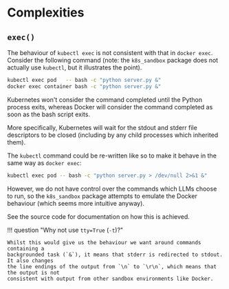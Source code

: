 # Complexities

## `exec()`

The behaviour of `kubectl exec` is not consistent with that in `docker exec`. Consider
the following command (note: the `k8s_sandbox` package does not actually use `kubectl`,
but it illustrates the point).

```sh
kubectl exec pod   -- bash -c "python server.py &"
docker exec container bash -c "python server.py &"
```

Kubernetes won't consider the command completed until the Python process exits, whereas
Docker will consider the command completed as soon as the bash script exits.

More specifically, Kubernetes will wait for the stdout and stderr file descriptors to be
closed (including by any child processes which inherited them).

The `kubectl` command could be re-written like so to make it behave in the same way as
`docker exec`:

```sh
kubectl exec pod -- bash -c "python server.py > /dev/null 2>&1 &"
```

However, we do not have control over the commands which LLMs choose to run, so the
`k8s_sandbox` package attempts to emulate the Docker behaviour (which seems more
intuitive anyway).

See the source code for documentation on how this is achieved.

!!! question "Why not use `tty=True` (`-t`)?"

    Whilst this would give us the behaviour we want around commands containing a
    backgrounded task (`&`), it means that stderr is redirected to stdout. It also changes
    the line endings of the output from `\n` to `\r\n`, which means that the output is not
    consistent with output from other sandbox environments like Docker.
